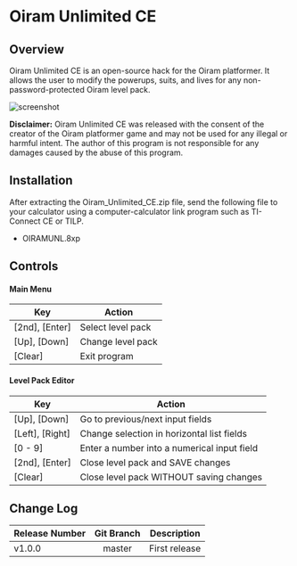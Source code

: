 # Oiram Unlimited CE


## Overview
Oiram Unlimited CE is an open-source hack for the Oiram platformer. It allows the user to modify the powerups, suits, and lives for any non-password-protected Oiram level pack.

![screenshot](https://u.cubeupload.com/torontobay/cemetechscreenshotv1.png)



**Disclaimer:** Oiram Unlimited CE was released with the consent of the creator of the Oiram platformer game and may not be used for any illegal or harmful intent. The author of this program is not responsible for any damages caused by the abuse of this program.


## Installation
After extracting the Oiram_Unlimited_CE.zip file, send the following file to your calculator using a computer-calculator link program such as TI-Connect CE or TILP.

* OIRAMUNL.8xp


## Controls

#### Main Menu

| Key             | Action
| --------------- | ------
| [2nd], [Enter]  | Select level pack
| [Up], [Down]    | Change level pack
| [Clear]         | Exit program

#### Level Pack Editor

| Key             | Action
| --------------- | ------ 
| [Up], [Down]    | Go to previous/next input fields
| [Left], [Right] | Change selection in horizontal list fields
| [0 - 9]         | Enter a number into a numerical input field
| [2nd], [Enter]  | Close level pack and SAVE changes
| [Clear]         | Close level pack WITHOUT saving changes


## Change Log

| Release Number    | Git Branch   | Description
| ----------------- | :----------: | -----------
| v1.0.0            | master       | First release